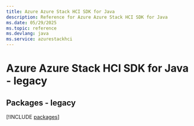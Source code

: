```yaml
---
title: Azure Azure Stack HCI SDK for Java
description: Reference for Azure Azure Stack HCI SDK for Java
ms.date: 05/29/2025
ms.topic: reference
ms.devlang: java
ms.service: azurestackhci
---
```

# Azure Azure Stack HCI SDK for Java - legacy
## Packages - legacy
[!INCLUDE [packages](azure-stack-hci-index.md)]